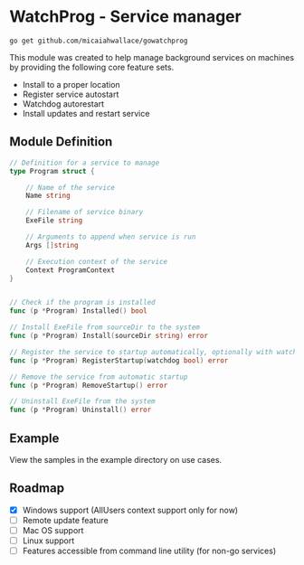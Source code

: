 # WatchProg - Service manager

```shell
go get github.com/micaiahwallace/gowatchprog
```

This module was created to help manage background services on machines by providing the following core feature sets.

- Install to a proper location
- Register service autostart
- Watchdog autorestart
- Install updates and restart service

## Module Definition

```go
// Definition for a service to manage
type Program struct {

	// Name of the service
	Name string

	// Filename of service binary
	ExeFile string

	// Arguments to append when service is run
	Args []string

	// Execution context of the service
	Context ProgramContext
}


// Check if the program is installed
func (p *Program) Installed() bool

// Install ExeFile from sourceDir to the system
func (p *Program) Install(sourceDir string) error

// Register the service to startup automatically, optionally with watchdog service
func (p *Program) RegisterStartup(watchdog bool) error

// Remove the service from automatic startup
func (p *Program) RemoveStartup() error

// Uninstall ExeFile from the system
func (p *Program) Uninstall() error
```

## Example 

View the samples in the example directory on use cases.

## Roadmap

- [x] Windows support (AllUsers context support only for now)
- [ ] Remote update feature
- [ ] Mac OS support
- [ ] Linux support
- [ ] Features accessible from command line utility (for non-go services)